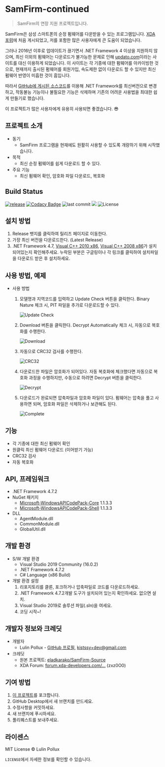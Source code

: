 # SamFirm-continued

> SamFirm의 연장 지원 프로젝트입니다.

SamFirm은 삼성 스마트폰의 순정 펌웨어를 다운받을 수 있는 프로그램입니다. [XDA 포럼](https://forum.xda-developers.com/galaxy-tab-s/general/tool-samfirm-samsung-firmware-t2988647)에 처음 게시되었고, 저를 포함한 많은 사용자에게 큰 도움이 되었습니다.

그러나 2016년 이후로 업데이트가 끊기면서 .NET Framework 4 이상을 지원하지 않으며, 최신 이외의 펌웨어는 다운로드가 불가능한 문제로 인해 [updato.com](https://updato.com/)이라는 사이트를 대신 이용하게 되었습니다. 이 사이트는 각 기종에 대한 펌웨어를 아카이빙한 것으로, 현재까지 출시된 펌웨어를 회원가입, 속도제한 없이 다운로드 할 수 있지만 최신 펌웨어 반영이 미흡한 것이 흠입니다.

따라서 [GitHub에 게시된 소스코드](https://github.com/eladkarako/SamFirm-Source)를 이용해 .NET Framework를 최신버전으로 변경하고, 작동불능 기능이나 불필요한 기능은 삭제하며 기존의 어려운 사용법을 최대한 쉽게 만들기로 했습니다.

이 프로젝트가 많은 사용자에게 유용히 사용되면 좋겠습니다. 😎

## 프로젝트 소개

- 동기
  - SamFirm 프로그램을 현재에도 원활히 사용할 수 있도록 개량하기 위해 시작했습니다.
- 목적
  - 최신 순정 펌웨어를 쉽게 다운로드 할 수 있다.
- 주요 기능
  - 최신 펌웨어 확인, 암호화 파일 다운로드, 복호화

## Build Status

[![release](https://img.shields.io/github/release/Lulin-Pollux/SamFirm-continued.svg?style=popout-square)](https://github.com/Lulin-Pollux/SamFirm-continued/releases/latest) [![Codacy Badge](https://api.codacy.com/project/badge/Grade/47cf571666ef46a09a8087f18daed6d4)](https://www.codacy.com/app/Lulin-Pollux/SamFirm-continued?utm_source=github.com&amp;utm_medium=referral&amp;utm_content=Lulin-Pollux/SamFirm-continued&amp;utm_campaign=Badge_Grade) ![last commit](https://img.shields.io/github/last-commit/Lulin-Pollux/SamFirm-continued.svg?style=popout-square) ![](https://img.shields.io/github/downloads/Lulin-Pollux/SamFirm-continued/total.svg?style=popout-square) ![License](https://img.shields.io/github/license/Lulin-Pollux/SamFirm-continued.svg?style=popout-square) 

## 설치 방법

1. Release 뱃지를 클릭하여 릴리즈 페이지로 이동한다.
2. 가장 최신 버전을 다운로드한다. (Latest Release)
3. .NET Framework 4.7, [Visual C++ 2010 x86](http://www.microsoft.com/ko-kr/download/details.aspx?id=5555), [Visual C++ 2008 x86](https://www.microsoft.com/ko-kr/download/details.aspx?id=5582)가 설치되어있는지 확인해주세요. 누락된 부분은 구글링이나 각 링크를 클릭하여 설치파일을 다운로드 받은 후 설치하세요.

## 사용 방법, 예제

- 사용 방법

  1. 모델명과 지역코드를 입력하고 Update Check 버튼을 클릭한다. Binary Nature 체크 시, PIT 파일을 추가로 다운로드할 수 있다.

     ![Update Check](https://github.com/Lulin-Pollux/SamFirm-continued/blob/master/imgs/Update%20Check.PNG)

  2. Download 버튼을 클릭한다. Decrypt Automatically 체크 시, 자동으로 복호화를 수행한다.

     ![Download](https://github.com/Lulin-Pollux/SamFirm-continued/blob/master/imgs/Download.PNG)

  3. 자동으로 CRC32 검사를 수행한다.

     ![CRC32](https://github.com/Lulin-Pollux/SamFirm-continued/blob/master/imgs/CRC32.PNG)

  4. 다운로드한 파일은 암호화가 되어있다. 자동 복호화에 체크했다면 자동으로 복호화 과정을 수행하지만, 수동으로 하려면 Decrypt 버튼을 클릭한다.

     ![Decrypt](https://github.com/Lulin-Pollux/SamFirm-continued/blob/master/imgs/Decrypt.PNG)

  5. 다운로드가 완료되면 압축파일과 암호화 파일이 있다. 펌웨어는 압축을 풀고 사용하면 되며, 암호화 파일은 삭제하거나 보관해도 된다.

     ![Complete](https://github.com/Lulin-Pollux/SamFirm-continued/blob/master/imgs/Complete.PNG)

## 기능

- 각 기종에 대한 최신 펌웨어 확인
- 원클릭 최신 펌웨어 다운로드 (이어받기 가능)
- CRC32 검사
- 자동 복호화

## API, 프레임워크

- .NET Framework 4.7.2
- NuGet 패키지
  - [Microsoft-WindowsAPICodePack-Core](https://www.nuget.org/packages/Microsoft-WindowsAPICodePack-Core/) 1.1.3.3
  - [Microsoft-WindowsAPICodePack-Shell](https://www.nuget.org/packages/Microsoft-WindowsAPICodePack-Shell/) 1.1.3.3
- DLL
  - AgentModule.dll
  - CommonModule.dll
  - GlobalUtil.dll

## 개발 환경

- S/W 개발 환경
  - Visual Studio 2019 Community (16.0.2)
  - .NET Framework 4.7.2
  - C# Language (x86 Build)
- 개발 환경 설정
  1. 리포지토리를 클론, 포크하거나 압축파일로 코드를 다운로드하세요.
  2. .NET Framework 4.7.2개발 도구가 설치되어 있는지 확인하세요. 없으면 설치.
  3. Visual Studio 2019로 솔루션 파일(.sln)을 여세요.
  4. 코딩 시작~!

## 개발자 정보와 크레딧

- 개발자
  - Lulin Pollux - [GitHub 프로필](https://github.com/LulinPollux), [kistssy+dev@gmail.com](mailto:kistssy+dev@gmail.com)
- 크레딧
  - 원본 프로젝트: [eladkarako/SamFirm-Source](https://github.com/eladkarako/SamFirm-Source)
  - XDA Forum: [forum.xda-developers.com/...](https://forum.xda-developers.com/galaxy-tab-s/general/tool-samfirm-samsung-firmware-t2988647) (zxz0O0)

## 기여 방법

1. [이 프로젝트](https://github.com/LulinPollux/SamFirm-continued)를 포크합니다.
2. GitHub Desktop에서 새 브랜치를 만드세요.
3. 수정사항을 커밋하세요.
4. 새 브랜치에 푸시하세요.
5. 풀리퀘스트를 보내주세요.

## 라이센스

MIT License © Lulin Pollux

`LICENSE`에서 자세한 정보를 확인할 수 있습니다.